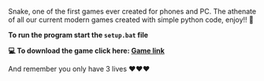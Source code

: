 Snake, one of the first games ever created for phones and PC. The athenate of all our current modern games created with simple python code, enjoy!! 🐍

<strong>To run the program start the <code>setup.bat</code> file</strong><br>

<strong>💻 To download the game click here: <a href="https://portfoliioo.github.io/h/Home/Projects/Programs/Python/Games/Snake/Snake.zip" target="_blank" download>Game link</a></strong>
<br>
<p>And remember you only have 3 lives ❤️❤️❤️</p>
